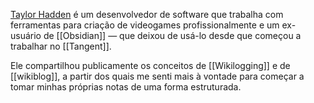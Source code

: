 [Taylor Hadden](https://everything-abridged.com/) é um desenvolvedor de software que trabalha com ferramentas para criação de videogames profissionalmente e um ex-usuário de [[Obsidian]] — que deixou de usá-lo desde que começou a trabalhar no [[Tangent]].

Ele compartilhou publicamente os conceitos de [[Wikilogging]] e de [[wikiblog]], a partir dos quais me senti mais à vontade para começar a tomar minhas próprias notas de uma forma estruturada.